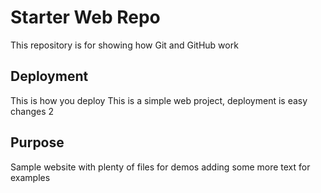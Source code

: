 # Starter Web Repo

This repository is for showing how Git and GitHub work

## Deployment

This is how you deploy
This is a simple web project, deployment is easy
changes 2

## Purpose

Sample website with plenty of files for demos
adding some more text for examples

